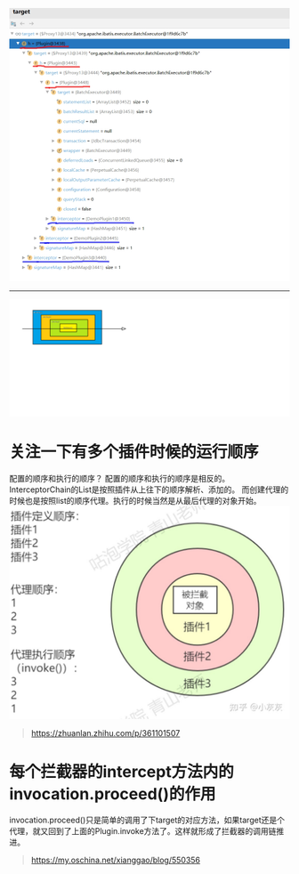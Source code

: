 ![](target对象.jpg)

<hr>

![](结构.png)


#  关注一下有多个插件时候的运行顺序
配置的顺序和执行的顺序？
配置的顺序和执行的顺序是相反的。InterceptorChain的List是按照插件从上往下的顺序解析、添加的。
而创建代理的时候也是按照list的顺序代理。执行的时候当然是从最后代理的对象开始。
![](配置的顺序和执行的顺序.jpg)

> https://zhuanlan.zhihu.com/p/361101507

# 每个拦截器的intercept方法内的invocation.proceed()的作用
invocation.proceed()只是简单的调用了下target的对应方法，如果target还是个代理，就又回到了上面的Plugin.invoke方法了。这样就形成了拦截器的调用链推进。
> https://my.oschina.net/xianggao/blog/550356